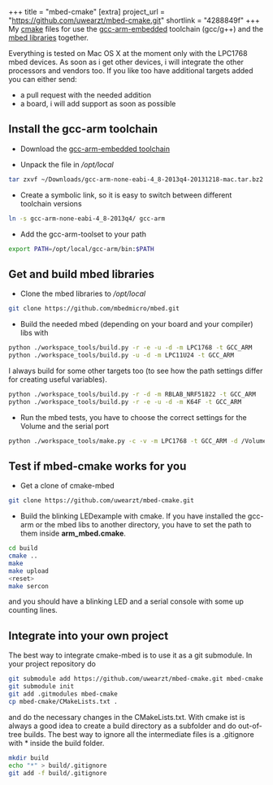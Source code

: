 +++
title = "mbed-cmake"
[extra]
project_url = "https://github.com/uwearzt/mbed-cmake.git"
shortlink = "4288849f"
+++
My [cmake](http://www.cmake.org) files for use the [gcc-arm-embedded](https://launchpad.net/gcc-arm-embedded) toolchain
(gcc/g++) and the [mbed libraries](http://mbed.org/handbook/Homepage) together.

Everything is tested on Mac OS X at the moment only with the LPC1768 mbed devices. As soon as i get other devices,
i will integrate the other processors and vendors too. If you like too have additional targets added you can either send:

* a pull request with the needed addition
* a board, i will add support as soon as possible

<!-- more -->

## Install the gcc-arm toolchain

* Download the [gcc-arm-embedded toolchain](https://launchpad.net/gcc-arm-embedded)

* Unpack the file in */opt/local*

```bash
tar zxvf ~/Downloads/gcc-arm-none-eabi-4_8-2013q4-20131218-mac.tar.bz2
```

* Create a symbolic link, so it is easy to switch between different toolchain versions

```bash
ln -s gcc-arm-none-eabi-4_8-2013q4/ gcc-arm
```

* Add the gcc-arm-toolset to your path

```bash
export PATH=/opt/local/gcc-arm/bin:$PATH
```


## Get and build mbed libraries

* Clone the mbed libraries to */opt/local*

```bash
git clone https://github.com/mbedmicro/mbed.git
```

* Build the needed mbed (depending on your board and your compiler) libs with

```bash
python ./workspace_tools/build.py -r -e -u -d -m LPC1768 -t GCC_ARM
python ./workspace_tools/build.py -u -d -m LPC11U24 -t GCC_ARM
```

I always build for some other targets too (to see how the path settings differ for creating useful variables).

```bash
python ./workspace_tools/build.py -r -d -m RBLAB_NRF51822 -t GCC_ARM
python ./workspace_tools/build.py -r -e -u -d -m K64F -t GCC_ARM
```

* Run the mbed tests, you have to choose the correct settings for the Volume and the serial port

```bash
python ./workspace_tools/make.py -c -v -m LPC1768 -t GCC_ARM -d /Volumes/MBED -s /dev/cu.usbmodem1442 -p 0
```

## Test if mbed-cmake works for you

* Get a clone of cmake-mbed

```bash
git clone https://github.com/uwearzt/mbed-cmake.git
```

* Build the blinking LEDexample with cmake. If you have installed the gcc-arm or the mbed libs to another directory, you have to set the path to them inside **arm_mbed.cmake**.

```bash
cd build
cmake ..
make
make upload
<reset>
make sercon
```

and you should have a blinking LED and a serial console with some up counting lines.


## Integrate into your own project

The best way to integrate cmake-mbed is to use it as a git submodule. In your project repository do

```bash
git submodule add https://github.com/uwearzt/mbed-cmake.git mbed-cmake
git submodule init
git add .gitmodules mbed-cmake
cp mbed-cmake/CMakeLists.txt .
```

and do the necessary changes in the CMakeLists.txt. With cmake ist is always a good idea to create a build directory as a subfolder and do out-of-tree builds.
The best way to ignore all the intermediate files is a .gitignore with * inside the build folder.

```bash
mkdir build
echo "*" > build/.gitignore
git add -f build/.gitignore
```

